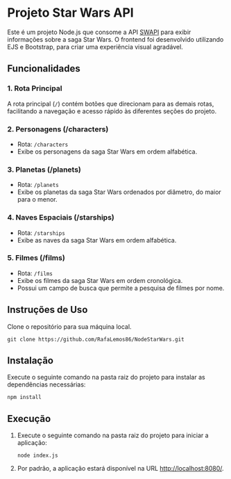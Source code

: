 # Projeto Star Wars API

Este é um projeto Node.js que consome a API [SWAPI](https://swapi.dev/) para exibir informações sobre a saga Star Wars. O frontend foi desenvolvido utilizando EJS e Bootstrap, para criar uma experiência visual agradável.

## Funcionalidades

### 1. Rota Principal

A rota principal (`/`) contém botões que direcionam para as demais rotas, facilitando a navegação e acesso rápido às diferentes seções do projeto.

### 2. Personagens (/characters)

- Rota: `/characters`
- Exibe os personagens da saga Star Wars em ordem alfabética.

### 3. Planetas (/planets)

- Rota: `/planets`
- Exibe os planetas da saga Star Wars ordenados por diâmetro, do maior para o menor.

### 4. Naves Espaciais (/starships)

- Rota: `/starships`
- Exibe as naves da saga Star Wars em ordem alfabética.

### 5. Filmes (/films)

- Rota: `/films`
- Exibe os filmes da saga Star Wars em ordem cronológica.
- Possui um campo de busca que permite a pesquisa de filmes por nome.

## Instruções de Uso

Clone o repositório para sua máquina local.
   ``` 
   git clone https://github.com/RafaLemos86/NodeStarWars.git
   ```
## Instalação

Execute o seguinte comando na pasta raiz do projeto para instalar as dependências necessárias:

   ``` 
   npm install
   ```

## Execução

1. Execute o seguinte comando na pasta raiz do projeto para iniciar a aplicação:
   ``` 
   node index.js
   ```

2. Por padrão, a aplicação estará disponível na URL [http://localhost:8080/](http://localhost:8080/).
